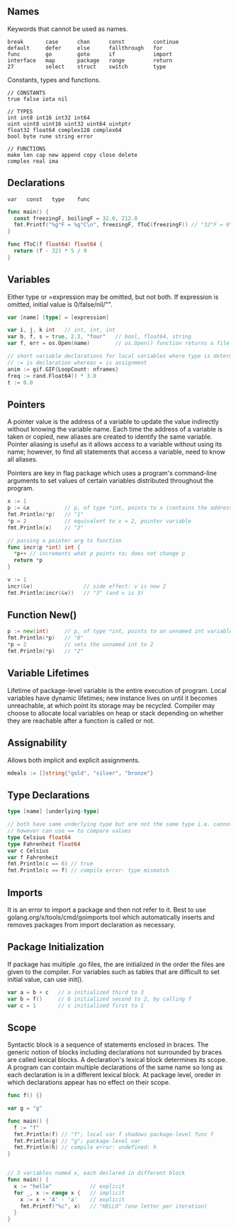 ## Names
Keywords that cannot be used as names.
```
break       case      chan      const         continue
default     defer     else      fallthrough   for
func        go        goto      if            import
interface   map       package   range         return
27          select    struct    switch        type
```

Constants, types and functions.
```
// CONSTANTS
true false iota nil

// TYPES
int int8 int16 int32 int64
uint uint8 uint16 uint32 uint64 uintptr
float32 float64 complex128 complex64
bool byte rune string error

// FUNCTIONS 
make len cap new append copy close delete
complex real ima
```

## Declarations
```
var   const   type    func
```
```GO
func main() {
  const freezingF, boilingF = 32.0, 212.0
  fmt.Printf("%g°F = %g°C\n", freezingF, fToC(freezingF)) // "32°F = 0°C"
}

func fToC(f float64) float64 {
  return (f - 32) * 5 / 9
}
```

## Variables
Either type or =expression may be omitted, but not both. If expression is omitted, initial value is 0/false/nil/"".
```GO
var [name] [type] = [expression]

var i, j, k int   // int, int, int
var b, f, s = true, 2.3, "four"   // bool, float64, string
var f, err = os.Open(name)        // os.Open() function returns a file and an error

// short variable declarations for local variables where type is determined by expression
// := is declaration whereas = is assignment 
anim := gif.GIF{LoopCount: nframes}
freq := rand.Float64() * 3.0
t := 0.0
```

## Pointers
A pointer value is the address of a variable to update the value indirectly without knowing the variable name. Each time the address of a variable is taken or copied, new aliases are created to identify the same variable. Pointer aliasing is useful as it allows access to a variable without using its name; however, to find all statements that access a variable, need to know all aliases. 

Pointers are key in flag package which uses a program's command-line arguments to set values of certain variables distributed throughout the program.
```GO
x := 1
p := &x           // p, of type *int, points to x (contains the address of x)
fmt.Println(*p)   // "1"
*p = 2            // equivalent to x = 2, pointer variable
fmt.Println(x)    // "2"

// passing a pointer arg to function
func incr(p *int) int {
  *p++ // increments what p points to; does not change p
  return *p
}

v := 1
incr(&v)                // side effect: v is now 2
fmt.Println(incr(&v))   // "3" (and v is 3)
```

## Function New()
```GO
p := new(int)     // p, of type *int, points to an unnamed int variable
fmt.Println(*p)   // "0"
*p = 2            // sets the unnamed int to 2
fmt.Println(*p)   // "2"
```

## Variable Lifetimes
Lifetime of package-level variable is the entire execution of program. Local variables have dynamic lifetimes; new instance lives on until it becomes unreachable, at which point its storage may be recycled. Compiler may choose to allocate local variables on heap or stack depending on whether they are reachable after a function is called or not.

## Assignability
Allows both implicit and explicit assignments.

```GO
mdeals := []string{"gold", "silver", "bronze"}
```

## Type Declarations
```go
type [name] [underlying-type]

// both have same underlying type but are not the same type i.e. cannot use == to compare each other
// however can use == to compare values
type Celsius float64
type Fahrenheit float64
var c Celsius
var f Fahrenheit
fmt.Println(c == 0) // true
fmt.Println(c == f) // compile error: type mismatch
```

## Imports
It is an error to import a package and then not refer to it. Best to use golang.org/x/tools/cmd/goimports tool which automatically inserts and removes packages from import declaration as necessary. 

## Package Initialization
If package has multiple .go files, the are initialized in the order the files are given to the compiler. For variables such as tables that are difficult to set initial value, can use init().

```go
var a = b + c   // a initialized third to 3
var b = f()     // b initialized second to 2, by calling f
var c = 1       // c initialized first to 1
```

## Scope
Syntactic block is a sequence of statements enclosed in braces. The generic notion of blocks including declarations not surrounded by braces are called lexical blocks. A declaration's lexical block determines its scope. A program can contain multiple declarations of the same name so long as each declaration is in a different lexical block. At package level, oreder in which declarations appear has no effect on their scope. 

```GO
func f() {}

var g = "g"

func main() {
  f := "f"
  fmt.Println(f) // "f"; local var f shadows package-level func f
  fmt.Println(g) // "g"; package-level var
  fmt.Println(h) // compile error: undefined: h
}


// 3 variables named x, each declared in different block
func main() {
  x := "hello"            // explicit
  for _, x := range x {   // implicit
    x := x + 'A' - 'a'    // explicit
    fmt.Printf("%c", x)   // "HELLO" (one letter per iteration)
  }
}
```
